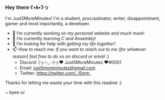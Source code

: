 ### Hey there ʕ•́ᴥ•̀ʔっ


I'm Just5MoreMinutes!
I'm a student, procrastinator, writer, disappointment, gamer and most importantly, a developer.


- 🔭 I’m currently working on _my personal website and much more_!
- 🌱 I’m currently learning _C and Assembly_!
- 🤔 I’m looking for help with _getting my life together_!
- 📫 How to reach me: _If you want to reach out to me (for whatever reason) feel free to do so on discord or email_ :)
    - Discord: (っ◔◡◔)っ♥ Just5MoreMinutes ♥#0001
    - Email: just5moreminutez@gmail.com
    - Twitter: https://twitter.com/_j5mm_

Thanks for letting me waste your time with this readme :)

~ byee o/
<!--
**Just5MoreMinutes/Just5MoreMinutes** is a ✨ _special_ ✨ repository because its `README.md` (this file) appears on your GitHub profile.

Here are some ideas to get you started:

- 🔭 I’m currently working on ...
- 🌱 I’m currently learning ...
- 👯 I’m looking to collaborate on ...
- 🤔 I’m looking for help with ...
- 💬 Ask me about ...
- 📫 How to reach me: ...
- 😄 Pronouns: ...
- ⚡ Fun fact: ...
-->
